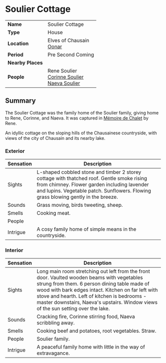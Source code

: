 # Soulier Cottage

|||
| --- | --- |
| **Name** | Soulier Cottage | place.4
| **Type** | House |
| **Location** | Elves of Chausain<br>[Oonar](../../../celestial-objects/oonar.md) |
| **Period** | Pre Second Coming |
| **Nearby Places** | |
| **People** | Rene Soulier<br>[Corinne Soulier](../../../characters/corinne-soulier.md)<br>[Naeva Soulier](../../../characters/naeva-soulier.md) |

## Summary

The Soulier Cottage was the family home of the Soulier family, giving home to Rene, Corinne, and Naeva. It was captured in [Mémoire de Chalet](../../../items/echneshment/memory-spheres/memoire-de-chalet.md) by Rene.

An idyllic cottage on the sloping hills of the Chausainese countryside, with views of the city of Chausain and its nearby lake.

### Exterior

| Sensation | Description |
| ---- | --- |
| Sights | L-shaped cobbled stone and timber 2 storey cottage with thatched roof. Gentle smoke rising from chimney. Flower garden including lavender and lupins. Vegetable patch. Sunflowers. Flowing grass blowing gently in the breeze. |
| Sounds | Grass moving, birds tweeting, sheep. |
| Smells | Cooking meat. |
| People | |
| Intrigue | A cosy family home of simple means in the countryside. |

### Interior

| Sensation | Description |
| ---- | --- |
| Sights | Long main room stretching out left from the front door. Vaulted wooden beams with vegetables strung from them. 6 person dining table made of wood with bark edges intact. Kitchen on far left with stove and hearth. Left of kitchen is bedrooms - master downstairs, Naeva's upstairs. Window views of the sun setting over the lake. |
| Sounds | Cracking fire, Corinne stirring food, Naeva scribbling away. |
| Smells | Cooking beef and potatoes, root vegetables. Straw. |
| People | Soulier family. |
| Intrigue | A peaceful family home with little in the way of extravagance. |
